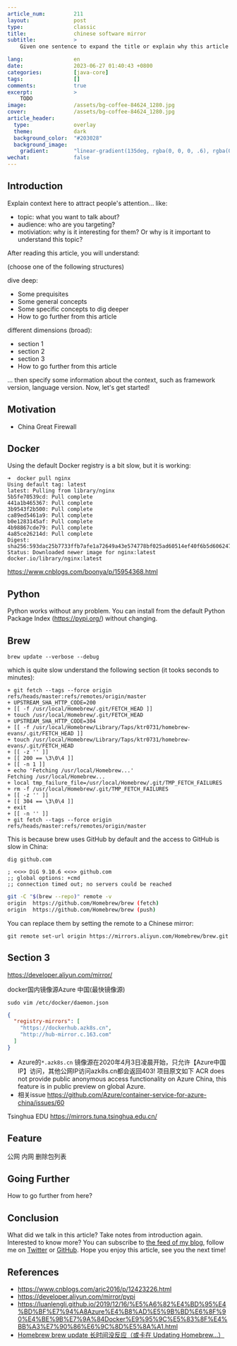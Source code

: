 ```yaml
---
article_num:         211
layout:              post
type:                classic
title:               chinese software mirror
subtitle:            >
    Given one sentence to expand the title or explain why this article may interest your readers.

lang:                en
date:                2023-06-27 01:40:43 +0800
categories:          [java-core]
tags:                []
comments:            true
excerpt:             >
    TODO
image:               /assets/bg-coffee-84624_1280.jpg
cover:               /assets/bg-coffee-84624_1280.jpg
article_header:
  type:              overlay
  theme:             dark
  background_color:  "#203028"
  background_image:
    gradient:        "linear-gradient(135deg, rgba(0, 0, 0, .6), rgba(0, 0, 0, .4))"
wechat:              false
---
```


## Introduction

Explain context here to attract people's attention... like:
- topic: what you want to talk about?
- audience: who are you targeting?
- motiviation: why is it interesting for them? Or why is it important to understand this topic?

After reading this article, you will understand:

(choose one of the following structures)

dive deep:

* Some prequisites
* Some general concepts
* Some specific concepts to dig deeper
* How to go further from this article

different dimensions (broad):

* section 1
* section 2
* section 3
* How to go further from this article

... then specify some information about the context, such as framework version, language version.
Now, let's get started!

## Motivation

- China Great Firewall

## Docker

Using the default Docker registry is a bit slow, but it is working:

```
➜  docker pull nginx
Using default tag: latest
latest: Pulling from library/nginx
5b5fe70539cd: Pull complete
441a1b465367: Pull complete
3b9543f2b500: Pull complete
ca89ed5461a9: Pull complete
b0e1283145af: Pull complete
4b98867cde79: Pull complete
4a85ce26214d: Pull complete
Digest: sha256:593dac25b7733ffb7afe1a72649a43e574778bf025ad60514ef40f6b5d606247
Status: Downloaded newer image for nginx:latest
docker.io/library/nginx:latest
```

<https://www.cnblogs.com/boonya/p/15954368.html>

## Python

Python works without any problem. You can install from the default Python
Package Index (<https://pypi.org/>) without changing.

## Brew

```
brew update --verbose --debug
```

which is quite slow understand the following section (it tooks seconds to
minutes):

```
+ git fetch --tags --force origin refs/heads/master:refs/remotes/origin/master
+ UPSTREAM_SHA_HTTP_CODE=200
+ [[ -f /usr/local/Homebrew/.git/FETCH_HEAD ]]
+ touch /usr/local/Homebrew/.git/FETCH_HEAD
+ UPSTREAM_SHA_HTTP_CODE=304
+ [[ -f /usr/local/Homebrew/Library/Taps/ktr0731/homebrew-evans/.git/FETCH_HEAD ]]
+ touch /usr/local/Homebrew/Library/Taps/ktr0731/homebrew-evans/.git/FETCH_HEAD
+ [[ -z '' ]]
+ [[ 200 == \3\0\4 ]]
+ [[ -n 1 ]]
+ echo 'Fetching /usr/local/Homebrew...'
Fetching /usr/local/Homebrew...
+ local tmp_failure_file=/usr/local/Homebrew/.git/TMP_FETCH_FAILURES
+ rm -f /usr/local/Homebrew/.git/TMP_FETCH_FAILURES
+ [[ -z '' ]]
+ [[ 304 == \3\0\4 ]]
+ exit
+ [[ -n '' ]]
+ git fetch --tags --force origin refs/heads/master:refs/remotes/origin/master
```

This is because brew uses GitHub by default and the access to GitHub is slow in
China:

```
dig github.com

; <<>> DiG 9.10.6 <<>> github.com
;; global options: +cmd
;; connection timed out; no servers could be reached
```

```sh
git -C "$(brew --repo)" remote -v
origin	https://github.com/Homebrew/brew (fetch)
origin	https://github.com/Homebrew/brew (push)
```

You can replace them by setting the remote to a Chinese mirror:

```
git remote set-url origin https://mirrors.aliyun.com/Homebrew/brew.git
```

## Section 3

<https://developer.aliyun.com/mirror/>


docker国内镜像源Azure 中国(最快镜像源)


```
sudo vim /etc/docker/daemon.json
```


```json
{
  "registry-mirrors": [
    "https://dockerhub.azk8s.cn",
    "http://hub-mirror.c.163.com"
  ]
}
```


* Azure的`*.azk8s.cn` 镜像源在2020年4月3日凌晨开始，只允许【Azure中国IP】访问，其他公网IP访问azk8s.cn都会返回403!
  项目原文如下 ACR does not provide public anonymous access functionality on Azure China, this feature is in public preview on global Azure.
* 相关issue  <https://github.com/Azure/container-service-for-azure-china/issues/60>


Tsinghua EDU 
<https://mirrors.tuna.tsinghua.edu.cn/>

## Feature

公网
内网
删除包列表


## Going Further

How to go further from here?

## Conclusion

What did we talk in this article? Take notes from introduction again.
Interested to know more? You can subscribe to [the feed of my blog](/feed.xml), follow me
on [Twitter](https://twitter.com/mincong_h) or
[GitHub](https://github.com/mincong-h/). Hope you enjoy this article, see you the next time!

## References

- <https://www.cnblogs.com/aric2016/p/12423226.html>
- <https://developer.aliyun.com/mirror/pypi>
- <https://luanlengli.github.io/2019/12/16/%E5%A6%82%E4%BD%95%E4%BD%BF%E7%94%A8Azure%E4%B8%AD%E5%9B%BD%E6%8F%90%E4%BE%9B%E7%9A%84Docker%E9%95%9C%E5%83%8F%E4%BB%A3%E7%90%86%E6%9C%8D%E5%8A%A1.html>
- [Homebrew brew update 长时间没反应（或卡在 Updating Homebrew...）](https://blog.csdn.net/zz00008888/article/details/113880633)


